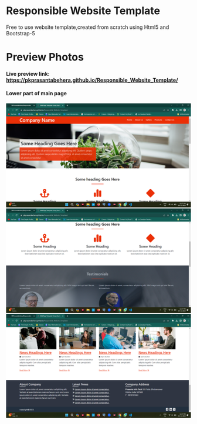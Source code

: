 # Responsible Website Template

Free to use website template,created from scratch using Html5 and Bootstrap-5

# Preview Photos

#### Live preview link: https://pkprasantabehera.github.io/Responsible_Website_Template/

#### Lower part of main page
![Preview image 1](images/resp_temp1.png?raw=true "Upper Part of Page ")
![Preview image 1](images/res_tem2.png?raw=true "Middel Part of Page ") 
![Preview image 1](images/res_tem3.png?raw=true "Lower Part of Page ")  

